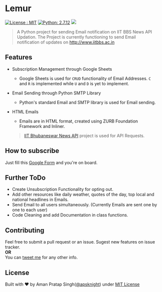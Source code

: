 Lemur
=====

[![License : MIT](https://img.shields.io/npm/l/express.svg)](http://aps.mit-license.org)
[![Python: 2.7.12](https://img.shields.io/badge/Python-2.7.12-red.svg)](https://www.python.org/downloads/release/python-2712/)
![](https://img.shields.io/badge/Heroku-deployed-brightgreen.svg)

>A Python project for sending Email notification on IIT BBS News API Updation. The Project is currently functioning to send Email notification of updates on <http://www.iitbbs.ac.in>

## Features
* Subscription Management through Google Sheets
	* Google Sheets is used for `CRUD` functionality of Email Addresses. `C` and `R` is implemented while `U` and `D` is yet to implement.
* Email Sending through Python SMTP Library
	* Python's standard Email and SMTP library is used for Email sending.
* HTML Emails
	* Emails are in HTML format, created using ZURB Foundation Framework and Inliner.  
  
  >[IIT Bhubaneswar News API](http://amanpratapsingh.in/IITBBSNewsAPI) project is used for API Requests.

## How to subscribe
Just fill this [Google Form](https://drive.google.com/open?id=1eWPAZ1T_eSPM8YMXR8GKDfAEazQYge3obBrW0qZHuok) and you're on board.

## Further ToDo
* Create Unsubscription Functionality for opting out.
* Add other resources like daily weather, quotes of the day, top local and national headlines in Emails.
* Send Email to all users simultaneously. (Currently Emails are sent one by one to each user)
* Code Cleaning and add Documentation in class functions.

## Contributing
Feel free to submit a pull request or an issue. Sugest new features on issue tracker.  
**OR**  
You can [tweet me](https://twitter.com/ultimateaps) for any other info.

## License

Built with ♥ by Aman Pratap Singh([@apsknight](http://amanpratapsingh.in)) under [MIT License](http://aps.mit-license.org/)
